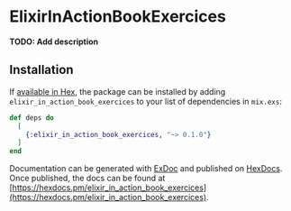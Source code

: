# ElixirInActionBookExercices

**TODO: Add description**

## Installation

If [available in Hex](https://hex.pm/docs/publish), the package can be installed
by adding `elixir_in_action_book_exercices` to your list of dependencies in `mix.exs`:

```elixir
def deps do
  [
    {:elixir_in_action_book_exercices, "~> 0.1.0"}
  ]
end
```

Documentation can be generated with [ExDoc](https://github.com/elixir-lang/ex_doc)
and published on [HexDocs](https://hexdocs.pm). Once published, the docs can
be found at [https://hexdocs.pm/elixir_in_action_book_exercices](https://hexdocs.pm/elixir_in_action_book_exercices).

